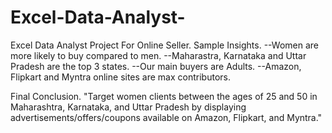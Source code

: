 # Excel-Data-Analyst-
Excel Data Analyst Project For Online Seller. 
Sample Insights.
  --Women are more likely to buy compared to men.
  --Maharastra, Karnataka and Uttar Pradesh are the top 3 states.
  --Our main buyers are Adults.
  --Amazon, Flipkart and Myntra online sites are max contributors.


  Final Conclusion. 
    "Target women clients between the ages of 25 and 50 in Maharashtra, Karnataka, and Uttar Pradesh by displaying advertisements/offers/coupons available on Amazon, Flipkart, and Myntra."
